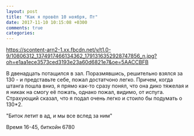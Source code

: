 ```yaml
---
layout: post
title: "Как я провёл 10 ноября, Пт"
date: 2017-11-10 10:15:08 +0300
comments: true
categories: 
---
```

https://scontent-arn2-1.xx.fbcdn.net/v/t1.0-9/10806312_1374917466134362_1791316352928747856_n.jpg?oh=e1aa1ece3573ced3193e23a60d6821e7&oe=5AACCBFB

В двенадцать потащился в зал. Поразмявшись, решительно взялся за 130 - и представьте себе, пожал достатчоно легко. Причем, когда штанга пошла вниз, я прямо как-то сразу понял, что она дико тяжелая и я никак на смогу её пожать, однако пожал, видимо, от испуга. Страхующий сказал, что я подал очень легко и стоило бы подумать о 130\*2.

"Биток летит в ад, и мы все вслед за ним"

Время 16-45, биткойн 6780